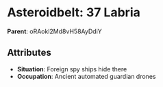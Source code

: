 # Asteroidbelt: 37 Labria

**Parent**: oRAokl2Md8vH58AyDdiY

## Attributes
- **Situation**: Foreign spy ships hide there
- **Occupation**: Ancient automated guardian drones

